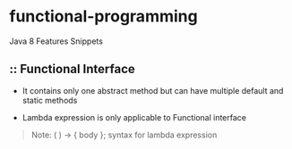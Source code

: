 # functional-programming
Java 8 Features Snippets 

## :: Functional Interface
- It contains only one abstract method but can have multiple default and static methods 

- Lambda expression is only applicable to Functional interface
 > Note: ( ) -> { body };   syntax for lambda expression






